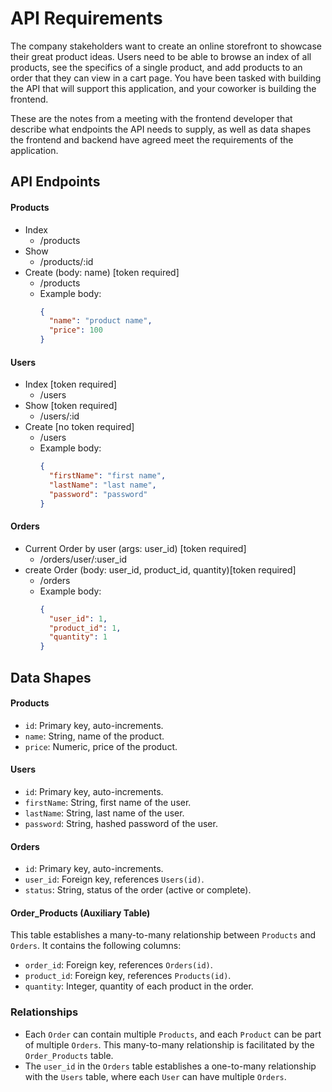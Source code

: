 # API Requirements
The company stakeholders want to create an online storefront to showcase their great product ideas. Users need to be able to browse an index of all products, see the specifics of a single product, and add products to an order that they can view in a cart page. You have been tasked with building the API that will support this application, and your coworker is building the frontend.

These are the notes from a meeting with the frontend developer that describe what endpoints the API needs to supply, as well as data shapes the frontend and backend have agreed meet the requirements of the application. 

## API Endpoints
#### Products
- Index 
    - /products
- Show
  - /products/:id
- Create (body: name) [token required]
  - /products
  - Example body:
    ```json
    {
      "name": "product name",
      "price": 100
    }
    ```


#### Users
- Index [token required]
  - /users
- Show [token required]
  - /users/:id
- Create [no token required]
  - /users
  - Example body:
    ```json
    {
      "firstName": "first name",
      "lastName": "last name",
      "password": "password"
    }
    ```

#### Orders
- Current Order by user (args: user_id) [token required]
  - /orders/user/:user_id
- create Order (body: user_id, product_id, quantity)[token required]
  - /orders
  - Example body:
    ```json
    {
      "user_id": 1,
      "product_id": 1,
      "quantity": 1
    }
    ```

## Data Shapes
#### Products
- `id`: Primary key, auto-increments.
- `name`: String, name of the product.
- `price`: Numeric, price of the product.

#### Users
- `id`: Primary key, auto-increments.
- `firstName`: String, first name of the user.
- `lastName`: String, last name of the user.
- `password`: String, hashed password of the user.

#### Orders
- `id`: Primary key, auto-increments.
- `user_id`: Foreign key, references `Users(id)`.
- `status`: String, status of the order (active or complete).

#### Order_Products (Auxiliary Table)
This table establishes a many-to-many relationship between `Products` and `Orders`. It contains the following columns:
- `order_id`: Foreign key, references `Orders(id)`.
- `product_id`: Foreign key, references `Products(id)`.
- `quantity`: Integer, quantity of each product in the order.

### Relationships
- Each `Order` can contain multiple `Products`, and each `Product` can be part of multiple `Orders`. This many-to-many relationship is facilitated by the `Order_Products` table.
- The `user_id` in the `Orders` table establishes a one-to-many relationship with the `Users` table, where each `User` can have multiple `Orders`.
